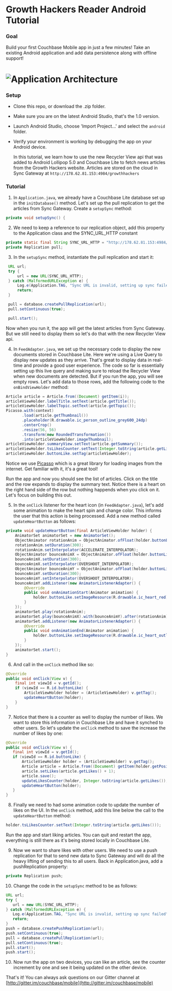 Growth Hackers Reader Android Tutorial
============

### Goal

Build your first Couchbase Mobile app in just a few minutes! Take an existing Android application
and add data persistence along with offline support!

# ![Application Architecture](https://raw.githubusercontent.com/couchbaselabs/mini-hacks/master/kitchen-sync/topology.png "Typical Couchbase Mobile Architecture")

### Setup

 - Clone this repo, or download the .zip folder.
 - Make sure you are on the latest Android Studio, that's the 1.0 version.
 - Launch Android Studio, choose 'Import Project...' and select the `android` folder.
 - Verify your environment is working by debugging the app on your Android device.

 	In this tutorial, we learn how to use the new Recycler View api that was added to Android Lollipop 5.0 and
 	Couchbase Lite to fetch news articles from the Growth Hackers website. Articles are stored on the cloud in Sync Gateway at 
 	`http://178.62.81.153:4984/growthhackers`

 ### Tutorial

 1. In `Application.java`, we already have a Couchbase Lite database set up in the `initDatabase()` method.
 Let's set up the pull replication to get the articles from Sync Gateway. Create a `setupSync` method:
 
 ```java
 private void setupSync() {
 ```

 2. We need to keep a reference to our replication object, add this property to the Application class and the SYNC_URL_HTTP
 constant
 ```java
 private static final String SYNC_URL_HTTP = "http://178.62.81.153:4984/growthhackers";
 private Replication pull;
 ```


 3. In the `setupSync` method, instantiate the pull replication and start it:
 ```java
  URL url;
  try {
      url = new URL(SYNC_URL_HTTP);
  } catch (MalformedURLException e) {
      Log.e(Application.TAG, "Sync URL is invalid, setting up sync failed");
      return;
  }

  pull = database.createPullReplication(url);
  pull.setContinuous(true);

  pull.start();
 ```
 
 Now when you run it, the app will get the latest articles from Sync Gateway.
 But we still need to display them so let's do that with the new Recycler View api.

 4. In `FeedAdapter.java`, we set up the necessary code to display the new documents stored in Couchbase Lite.
 Here we're using a Live Query to display new updates as they arrive. That's great to 
 display data in real-time and provide a good user experience. The code so far is essentially setting up this live query
 and making sure to reload the Recycler View when new documents are detected. But if you run the app, you will see empty rows.
 Let's add data to those rows, add the following code to the `onBindViewHolder` method: 
 ```java
Article article = Article.from((Document) getItem(i));
articleViewHolder.labelTitle.setText(article.getTitle());
articleViewHolder.labelTopic.setText(article.getTopic());
Picasso.with(context)
        .load(article.getThumbnail())
        .placeholder(R.drawable.ic_person_outline_grey600_24dp)
        .centerCrop()
        .resize(56, 56)
        .transform(new RoundedTransformation())
        .into(articleViewHolder.imageThumbnail);
articleViewHolder.summaryView.setText(article.getSummary());
articleViewHolder.tsLikesCounter.setText(Integer.toString(article.getLikes()));
articleViewHolder.buttonLike.setTag(articleViewHolder);
 ```
 
 Notice we use [Picasso](https://github.com/square/picasso) which is a great library for loading images from the internet. Get familiar with it, it's a great tool!
 
 Run the app and now you should see the list of articles. Click on the title and the row expands to display the summary text.
 Notice there is a heart on the right hand side of the row but nothing happends when you click on it.
 Let's focus on building this out.

 5. In the `onClick` listener for the heart icon (in `FeedAdapter.java`), let's add some animation to make the heart spin and  change color. This informs the user that this action is being processed. Add a new method called `updateHeartButton` as      follows:

 ```java
 private void updateHeartButton(final ArticleViewHolder holder) {
     AnimatorSet animatorSet = new AnimatorSet();
     ObjectAnimator rotationAnim = ObjectAnimator.ofFloat(holder.buttonLike, "rotation", 0f, 360f);
     rotationAnim.setDuration(300);
     rotationAnim.setInterpolator(ACCELERATE_INTERPOLATOR);
     ObjectAnimator bounceAnimX = ObjectAnimator.ofFloat(holder.buttonLike, "scaleX", 0.2f, 1f);
     bounceAnimX.setDuration(300);
     bounceAnimX.setInterpolator(OVERSHOOT_INTERPOLATOR);
     ObjectAnimator bounceAnimY = ObjectAnimator.ofFloat(holder.buttonLike, "scaleY", 0.2f, 1f);
     bounceAnimY.setDuration(300);
     bounceAnimY.setInterpolator(OVERSHOOT_INTERPOLATOR);
     bounceAnimY.addListener(new AnimatorListenerAdapter() {
         @Override
         public void onAnimationStart(Animator animation) {
             holder.buttonLike.setImageResource(R.drawable.ic_heart_red);
         }
     });
     animatorSet.play(rotationAnim);
     animatorSet.play(bounceAnimX).with(bounceAnimY).after(rotationAnim);
     animatorSet.addListener(new AnimatorListenerAdapter() {
         @Override
         public void onAnimationEnd(Animator animation) {
             holder.buttonLike.setImageResource(R.drawable.ic_heart_outline_grey);
         }
     });
     animatorSet.start();
 }
 ```
 
 6. And call in the `onClick` method like so:
 
 ```java
 @Override
 public void onClick(View v) {
     final int viewId = v.getId();
     if (viewId == R.id.buttonLike) {
         ArticleViewHolder holder = (ArticleViewHolder) v.getTag();
         updateHeartButton(holder);
     }
 }
 ```
 
 7. Notice that there is a counter as well to display the number of likes. We want to store this information in Couchbase Lite  and have it synched to other users. So let's update the `onClick` method to save the increase the number of likes by one:
 
 ```java
@Override
public void onClick(View v) {
    final int viewId = v.getId();
    if (viewId == R.id.buttonLike) {
        ArticleViewHolder holder = (ArticleViewHolder) v.getTag();
        Article article = Article.from((Document) getItem(holder.getPosition()));
        article.setLikes(article.getLikes() + 1);
        article.save();
        updateLikesCounter(holder, Integer.toString(article.getLikes()), true);
        updateHeartButton(holder);
    }
}
 ```
 
 8. Finally we need to had some animation code to update the number of likes on the UI. In the `onClick` method, add this   line below the call to the `updateHeartButton` method:
 
 ```java
 holder.tsLikesCounter.setText(Integer.toString(article.getLikes()));
 ```
 
  Run the app and start liking articles. You can quit and restart the app, everything is still there as it's being stored
  locally in Couchbase Lite.
 
 9. Now we want to share likes with other users. We need to use a push replication for that to send
  new data to Sync Gateway and will do all the heavy lifting of sending this to all users.
  Back in Application.java, add a pushReplication property:
 
 ```java
 private Replication push;
 ```
 
 10. Change the code in the `setupSync` method to be as follows:
 
 ```java
URL url;
try {
    url = new URL(SYNC_URL_HTTP);
} catch (MalformedURLException e) {
    Log.e(Application.TAG, "Sync URL is invalid, setting up sync failed");
    return;
}
push = database.createPushReplication(url);
push.setContinuous(true);
pull = database.createPullReplication(url);
pull.setContinuous(true);
pull.start();
push.start();
 ```
 
 10. Now run the app on two devices, you can like an article, see the counter increment by one and see it being updated on the other device.
 
That's it! You can always ask questions on our Gitter channel at [http://gitter.im/couchbase/mobile](http://gitter.im/couchbase/mobile)

